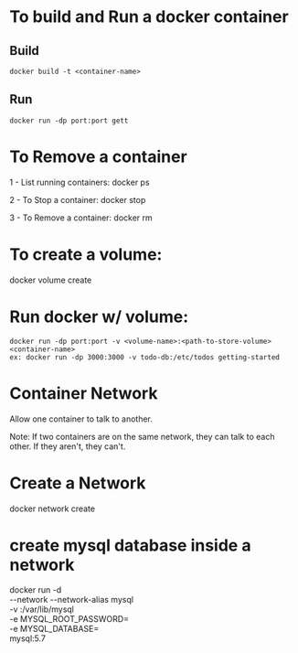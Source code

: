 # To build and Run a docker container

  ## Build
    docker build -t <container-name>
  ## Run 
    docker run -dp port:port gett

# To Remove a container

1 - List running containers:
  docker ps

2 - To Stop a container:
  docker stop <the-container-id>

3 - To Remove a container:
  docker rm <the-container-id>


# To create a volume:

  docker volume create <volume-name>
  
  # Run docker w/ volume:
    docker run -dp port:port -v <volume-name>:<path-to-store-volume> <container-name>
    ex: docker run -dp 3000:3000 -v todo-db:/etc/todos getting-started


# Container Network
  Allow one container to talk to another.

  Note: If two containers are on the same network, they can talk to each other. If they aren't, they can't.

# Create a Network
  docker network create <network-name>

# create mysql database inside a network
  docker run -d \
     --network <network-name> --network-alias mysql \
     -v <volume-name>:/var/lib/mysql \
     -e MYSQL_ROOT_PASSWORD=<password> \
     -e MYSQL_DATABASE=<database> \
     mysql:5.7